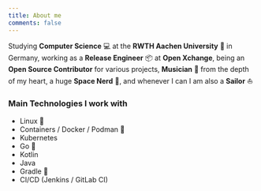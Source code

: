 ```yaml
---
title: About me
comments: false
---
```


Studying **Computer Science** :computer: at the **RWTH Aachen University** :microscope: in Germany,
working as a **Release Engineer** :package: at **Open Xchange**,
being an **Open Source Contributor** for various projects,
**Musician** :musical_score: from the depth of my heart,
a huge **Space Nerd** :rocket:,
and whenever I can I am also a **Sailor** :sailboat:

### Main Technologies I work with

+ Linux :penguin:
+ Containers / Docker / Podman :whale:
+ Kubernetes
+ Go :hamster:
+ Kotlin
+ Java
+ Gradle :elephant:
+ CI/CD (Jenkins / GitLab CI)
